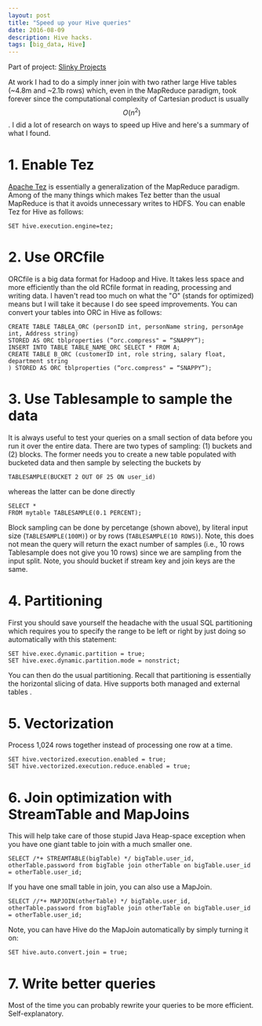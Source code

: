 ```yaml
---
layout: post
title: "Speed up your Hive queries"
date: 2016-08-09
description: Hive hacks.
tags: [big_data, Hive]
---
```


Part of project: [Slinky Projects](http://data-slinky.com/project/4_Slinky_projects/)

At work I had to do a simply inner join with two rather large Hive tables (~4.8m and 
~2.1b rows) which, even in the MapReduce paradigm, took forever since the computational 
complexity of Cartesian product is usually $$O(n^2)$$. I did a lot of research on ways to 
speed up Hive and here's a summary of what I found.

# 1. Enable Tez

[Apache Tez](https://tez.apache.org/) is essentially a generalization of the MapReduce paradigm. Among of the many things which makes Tez better than the usual MapReduce is that it avoids unnecessary writes to HDFS. You can enable Tez for Hive as follows:

```Hive
SET hive.execution.engine=tez;
```

# 2. Use ORCfile

ORCfile is a big data format for Hadoop and Hive. It takes less space and more efficiently than the old RCfile format in reading, processing and writing data. I haven't read too much on what the "O" (stands for optimized) means but I will take it because I do see speed improvements. You can convert your tables into ORC in Hive as follows:

```Hive
CREATE TABLE TABLEA_ORC (personID int, personName string, personAge int, Address string)
STORED AS ORC tblproperties (“orc.compress" = “SNAPPY”);
INSERT INTO TABLE TABLE_NAME_ORC SELECT * FROM A;
CREATE TABLE B_ORC (customerID int, role string, salary float, department string
) STORED AS ORC tblproperties (“orc.compress" = “SNAPPY”);
```

# 3. Use Tablesample to sample the data

It is always useful to test your queries on a small section of data before you run it over the entire data. There are two types of sampling: (1) buckets and (2) blocks. The former needs you to create a new table populated with bucketed data and then sample by selecting the buckets by

```Hive
TABLESAMPLE(BUCKET 2 OUT OF 25 ON user_id)
```

whereas the latter can be done directly

```Hive
SELECT *
FROM mytable TABLESAMPLE(0.1 PERCENT);
```

Block sampling can be done by percetange (shown above), by literal input size (`TABLESAMPLE(100M)`) or by rows (`TABLESAMPLE(10 ROWS)`). Note, this does not mean the query will return the exact number of samples (i.e., 10 rows Tablesample does not give you 10 rows) since we are sampling from the input split. Note, you should bucket if stream key and join keys are the same.

# 4. Partitioning

First you should save yourself the headache with the usual SQL partitioning which requires you to specify the range to be left or right by just doing so automatically with this statement:

```Hive
SET hive.exec.dynamic.partition = true;
SET hive.exec.dynamic.partition.mode = nonstrict;
```

You can then do the usual partitioning. Recall that partitioning is essentially the horizontal slicing of data.  Hive supports both managed and external tables .

# 5. Vectorization

Process 1,024 rows together instead of processing one row at a time.

```Hive
SET hive.vectorized.execution.enabled = true;
SET hive.vectorized.execution.reduce.enabled = true;
```

# 6. Join optimization with StreamTable and MapJoins

This will help take care of those stupid Java Heap-space exception when you have one giant table to join with a much smaller one.

```Hive
SELECT /*+ STREAMTABLE(bigTable) */ bigTable.user_id, otherTable.password from bigTable join otherTable on bigTable.user_id = otherTable.user_id;
```

If you have one small table in join, you can also use a MapJoin.

```Hive
SELECT //*+ MAPJOIN(otherTable) */ bigTable.user_id, otherTable.password from bigTable join otherTable on bigTable.user_id = otherTable.user_id;
```

Note, you can have Hive do the MapJoin automatically by simply turning it on:

```Hive
SET hive.auto.convert.join = true;
```

# 7. Write better queries

Most of the time you can probably rewrite your queries to be more efficient. Self-explanatory.